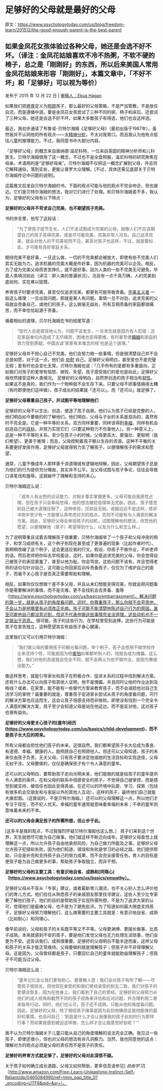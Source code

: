# 足够好的父母就是最好的父母

原文：https://www.psychologytoday.com/us/blog/freedom-learn/201512/the-good-enough-parent-is-the-best-parent

## 如果金凤花女孩体验过各种父母，她还是会选不好不坏。（译注：金凤花姑娘喜欢不冷不热粥，不软不硬的椅子，总之是「刚刚好」的东西，所以后来美国人常用金凤花姑娘来形容「刚刚好」，本篇文章中，「不好不坏」和「足够好」可以视为等价）

发布于 2015 年 12 月 22 日 | [审稿人：Ekua Hagan](https://www.psychologytoday.com/us/docs/editorial-process)

如果我们把[养育](https://www.psychologytoday.com/us/basics/parenting)定义为[照顾](https://www.psychologytoday.com/us/basics/caregiving)孩子，那么最好的父母策略，不是严加管教，不是放任自流，而是遵循中道。要是金凤花女孩尝试了三种不同的粥、椅子和床后，还尝试了三种父母，她还是会选不好不坏。如果大多数孩子有得选，他们也会这样选。

最近，我初步通读了布鲁诺-贝特尔海姆《足够好父母》（最初出版于1987年）。虽然我并不认同他的所有观点——太[精神分析](https://www.psychologytoday.com/us/basics/psychoanalysis)，不太对我胃口。而且我认为他有点低估儿童的推理能力。不过，我同意书中大部分内容。

「足够好父母」的概念来自唐纳德·温尼科特，一位来自英国的精神分析师和儿科医生。贝特尔海姆借用了这一概念，不过也不是全盘照搬，温尼科特的研究聚焦在母亲，术语用的是“足够好母亲”。贝特尔海姆不仅把这一概念扩展到父母，并且将它解释通俗，落到实处，更能让普罗大众理解。[不过，具体还需见底部关于贝特尔海姆传记中问题的说明]。

这篇推文启发自贝特尔海姆的书。下面的观点可能与他的观点不完全吻合，但也接近。它们是贝特尔海姆的想法，我对它们进行了处理。和贝特尔海姆差不多，我认为，足够好的父母有以下特点：

**足够好的父母并不苛求自己完美，也不期望孩子完美。**

书的序言里，他写了这段话：

> “为了使孩子拔节生长，人们不该试图成为完美的父母，就像人们不应该期望自己的孩子变得完美，或是尽可能完美。完美非常人可及。自己追求完美，就会对他人的不完美视而不见，甚至对孩子也这样，不过，就是要如此，才可能有良好家庭关系。

期待完美不是好事，一旦这么做，一切的不完美都会被放大，即使有些不完美人们其实无能为力。追求机器的完美大概是件好事，因为机器的完美可以企及。相反，为了成为完美父母而苦苦挣扎，就不是好事。因为人类的一些不完美无可避免，毕竟人类境况如此（译注：即人类的普遍状况）。况且有一点千真万确，人的完美到底如何，实在难以捉摸。

养育孩子时要求完美，甚至仅仅追求完美，都更有可能导致责备。[完美主义者](https://www.psychologytoday.com/us/basics/perfectionism) 一般这么推理：一旦出现问题，那就是某人有问题。事情一旦不对劲，追求完美的父母就会责备自己，或他们的孩子。这么做毫无益处，所有互相责备的家庭都很痛苦，而不幸恰恰起源于责备。

循着相似的道理，贝尔托海姆在书的结尾写道：

> “现代人总是错误地认为，问题不该发生，一旦发生就是因为有人犯错；这在家庭单位内造成了无尽痛苦，困难也变得更难，有时甚至使[婚姻](https://www.psychologytoday.com/us/basics/marriage)和家庭的效力受到质疑。中国古谚‘家家有本难念的经’也是这个道理。”

足够好父母并不担心自己不完美。他们会努力做一些事情，但是很清楚自己并不会总是如愿，对于这一点，他们会 [劝慰](https://www.psychologytoday.com/us/basics/forgiveness) 自己。足够好父母明白，甚至爱也不是完璧无瑕；爱有时也会变化无常。贝特尔海姆也说：「几乎所有的爱都有多重面向，正如我们对孩子的爱带有恼怒、挫败、失望，孩子感受我们的爱也是如此」足够好父母欣然接受这种人类境况。 足够好的父母明白，自然界创造的孩子相当有[韧性](https://www.psychologytoday.com/us/basics/resilience)。如果这不是真的，我们作为一个物种就不会生存下来。只要父母不把事情搞得太糟（有时即使他们这样做），孩子成长的结果就「还可以」，而「还可以」就足够了。

**足够好父母尊重自己孩子，并试图平等地理解他们**

足够好的父母不以生出、创造、塑造了孩子自居。他们认为孩子已经是完整的人，他们明白如今要做的的了解他们。他们明白，父母与子女的关系是双向的，虽然有时不完全是。它是一种平等的关系，双方同样重要，同样该得到[幸福](https://www.psychologytoday.com/us/basics/happiness)，同样有机会创造自己的[目标](https://www.psychologytoday.com/us/basics/motivation)，并努力实现它们（只要这种努力不伤害他人）。另一种意义上，这是一种不平等的关系。至少在孩子小的时候，父母更高大、更强壮、更聪明（我们希望）、更善于推理；而且，父母控制着孩子赖以生存的资源。这种不平衡的关系要更好发挥作用，足够好父母就得努力去了解孩子，以便理解孩子的需求和愿望。

通常，儿童不像成年人那样善于讲道理或有逻辑地辩解，因此，父母期望孩子总是为他们的行为提供充分理由，其实并不公平。当父母试图与孩子争论，往往会导致口诛笔伐和羞辱，这就破坏了理解和支持的本心。

贝特尔海姆这么说：

> 「成年人有出色的论证能力，对相关事实掌握更多，父母可能自我感觉占理，但在孩子只会单纯觉得，他的想法被贬低得体无完肤。因此，孩子感觉到自己被大道理压倒了，这种体验，压抑且无助。说服远远不是这样。除非冲突中至少有一方能够认真考虑对方的观点，否则不可能有令人满意的解决方案。因此，足够好父母会审视孩子的动机，试图理解他的想法，欣赏他的愿望，以便理解他（孩子）希望得到什么，以及为什么和怎么样。」

为了说明尊重且试着去理解孩子很重要，贝特尔海姆举了一个孩子和父母冲突的例子，和学习成绩有关，这个例子到现在甚至成了更普遍的现象（比起作者时代）。我稍稍改编了这个例子，这会更适应我的行文。假设，你孩子不做作业，不听老师的话。然后老师把你叫去学校面谈，这时，如果你是追求完美的父母，你会觉得自己被孩子的表现蒙羞了，甚至以他为耻。你会笃信，这些问题不该有，并且觉得老师的话句句针对自己，这可能让你回家后训斥责备孩子，仅仅为了维护自己的面子，而毫不关心孩子是否真正需要帮助和理解。

相反，如果你仅仅想做个差不多父母，并且从未幻想能变得完美，你就会把问题看作是需要解决的事情，而不是灾难，更不会找机会去责备、羞辱（https://www.psychologytoday.com/us/basics/embarrassment）。解决问题的第一步，就是从孩子的角度看问题。这时，你尊重孩子，那么你就不会苛责他，不会认为是他哪里有必须改正毛病。孩子可能不能清楚地陈述自己行为的原因，甚至可能他自己都没意识到，但这不代表他做这些事情完全没道理，这些动机也不一定就出于恶意。 很可能，孩子的这些行为，在学校里受到追捧。这些行为可能是孩子在宣告独立，这种愿望其实有益孩子身心健康。

这里我们又可以引用贝特尔海姆：

>“我们做父母的要用孩子的眼光看问题，举个例子，孩子会想用不做学校作业来坚持个性，可能是因为他[害怕](https://www.psychologytoday.com/us/basics/fear)如果都听别人的，他就会成为傀儡。这么想，我们对他的态度就会完全不同，就不会再认为他不做作业，是因为懒或没能力。”

像这样思考，就能引导家长和孩子在积极合作、促进关系的过程中找到解决方案。还有什么办法可以向孩子和其他人证明，他不是傀儡，并且同时让他的作业达到及格线？或者，在家里，能不能有一些替代方案来教育孩子，而不会减损他对自己生活学习的掌控？最重要的就是，尊重孩子促进家长尝试从孩子的角度看问题，可行的解决方案也应运而生，这会让孩子倍感支持而非挫败。即使没有找到一个完全令人满意的解决方案，孩子至少会知道父母是站在他这边，而不是反对他，这对孩子也很有益处。

**足够好的父母更关心孩子的[童年]经历(https://www.psychologytoday.com/us/basics/child-development)，而不是孩子长大后的将来。**

所有父母都会担忧他们孩子的未来，这很自然。我们都希望孩子长大后成为善良、有道德、幸福、健康的人，能照顾自己也照顾他人。但还可以父母知道，孩子的未来仅由孩子负责，无关父母。只有孩子要决定他或她的生活目标和实现途径，父母无权干涉。父母要做的，仅仅是确保孩子有个令人满意的童年。

还可以的父母明白，要帮助孩子走向光明未来，他们能做的就是给孩子的童年提供令人满意的条件。在和父母的联系中倍感安全的孩子，不觉得自己被掌控，而是感觉到被支持、被信任也因此变得真诚，在还可以的环境中玩耍、学习、探索（包括有很多机会交朋友和与家庭以外的其他人互动），这样的孩子，最终他们自己就能大展宏图。（这我说的，不是贝特尔海姆。）还可以的父母理解这一点，所以他们才专注于现在，而不杞人忧天。幸福的童年通常就意味着幸福的未来；不幸的童年则意味着未来的不幸。

**还可以的父母会满足孩子的所需所想，但止步于此。**

[这多半是我的观点，不过我强烈怀疑贝特尔海姆也这么想。］ 孩子们来到这个世界，天生就想尽可能为自己做事。他们就这样不断迈向成年。足够好父母直觉上就理解这一点，所以允许孩子自由地承担风险，为自己做力所能及之事。足够好父母允许孩子犯错和失败，因为他们知道，错误和失败是学习的必经之路。他们提供帮助，只会是补完和支持孩子自己的努力成果，而不会完全接管任务。育人的目标是使孩子能为自己做更多的事，帮助孩子争取独立，而非干预。

**足够好的父母的主要工具：有意识地自省、成熟和[同理心]（https://www.psychologytoday.com/us/basics/empathy）。**

足够好父母从不盲从「专家」建议，或者最新育儿潮流，也不关心别人怎么评价他们的育儿方式。他们往往从熟悉孩子的亲戚朋友那里找寻建议，这些人至少比专家更了解他们孩子。他们的目的是帮助孩子实现所需所想，不是为了追求大家的认可，觉得他们是最棒父母，也不是为了避免批评。为了知道如何最大限度支持孩子，足够好父母努力理解他们，这么做需要的主要工具就是：有意识地自省、成熟（比如耐心）和同理心。

像早前说的，父母和孩子的关系既平等又不平等。父母更渊博、更擅长做事、比孩子成熟。本来就感到不安的孩子，要是他们发觉父母也无力处理生活琐事，他们会更为不安。这告诉我们，成熟很重要。足够好的父母明白不能半途而废，这样父母和孩子的关系才能正常维持。父母要做的就是理解孩子；但孩子并不非得理解父母。这是因为，父母曾经都是孩子，只要回忆自己的童年就能助益理解孩子；但孩子不可能当过父母。

贝特尔海姆这么说：

> “童年记忆会让我们更有耐心、更善解人意；我们会对孩子有所了解——尽管孩子很顽劣，但他现在承受的和我们曾经承受的别无二致，我们对孩子的爱便会恢复，因为在他身上，我们看到了自己的曾经。足够好的父母努力从他们的成人视角和截然不同的孩子视角来评估和应对问题，并合理利用二者来指导行动，同时，他们也认可，孩子还不成熟，只能从他的角度看问题。因此，足够好的父母，除了相信孩子做事是因为此刻他确信这是他能做的最好的事情，也会问自己：‘到底是什么才会让我像我的孩子此刻的行为那样行事？而如果我感到被迫这样做，怎么样才会让我感觉好些呢？’”

我不认为贝特尔海姆关于儿童只能从自己的角度理解的说法完全正确。我见过一些孩子，即使还很小，但也对父母的想法有非凡洞察力。当然，我也同意他的这点：理解对方的观点必须是父母的责任而不是孩子的责任。

**足够好的养育方式就足够了，足够好的父母对此深信不疑。**

关于孩子如何确立成长道路，父母又如何帮助，更多信息请参见[ *自由学习*]（http://www.amazon.com/Free-Learn-Unleashing-Instinct-Self-Reliant/dp/0465084990/ref=tmm_pap_title_0?_encoding=UTF8&qid=&sr=）。